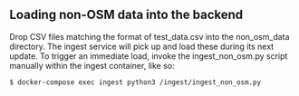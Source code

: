 ## Loading non-OSM data into the backend

Drop CSV files matching the format of test_data.csv into the non_osm_data directory. The ingest service will pick up and load these during its next update. To trigger an immediate load, invoke the ingest_non_osm.py script manually within the ingest container, like so:

    $ docker-compose exec ingest python3 /ingest/ingest_non_osm.py
